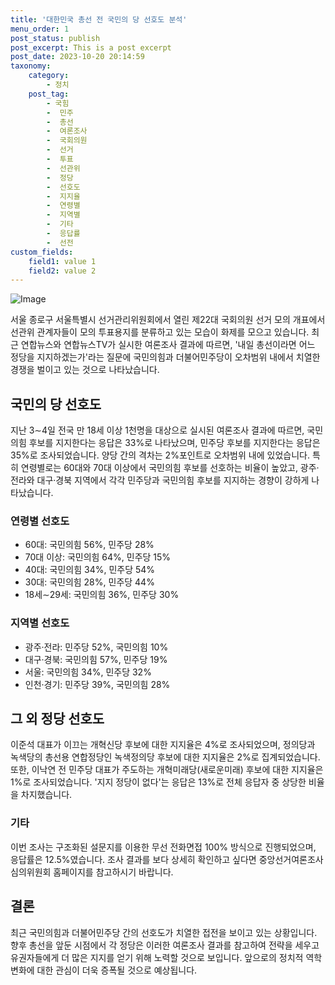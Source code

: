 ```yaml
---
title: '대한민국 총선 전 국민의 당 선호도 분석'
menu_order: 1
post_status: publish
post_excerpt: This is a post excerpt
post_date: 2023-10-20 20:14:59
taxonomy:
    category:
        - 정치
    post_tag:
        - 국힘
        -  민주
        -  총선
        -  여론조사
        -  국회의원
        -  선거
        -  투표
        -  선관위
        -  정당
        -  선호도
        -  지지율
        -  연령별
        -  지역별
        -  기타
        -  응답률
        -  선전
custom_fields:
    field1: value 1
    field2: value 2
---
```


![Image](https://imgnews.pstatic.net/image/088/2024/02/07/0000861157_001_20240207070101145.jpg?type=w647)


서울 종로구 서울특별시 선거관리위원회에서 열린 제22대 국회의원 선거 모의 개표에서 선관위 관계자들이 모의 투표용지를 분류하고 있는 모습이 화제를 모으고 있습니다. 최근 연합뉴스와 연합뉴스TV가 실시한 여론조사 결과에 따르면, '내일 총선이라면 어느 정당을 지지하겠는가'라는 질문에 국민의힘과 더불어민주당이 오차범위 내에서 치열한 경쟁을 벌이고 있는 것으로 나타났습니다.

## 국민의 당 선호도
지난 3∼4일 전국 만 18세 이상 1천명을 대상으로 실시된 여론조사 결과에 따르면, 국민의힘 후보를 지지한다는 응답은 33%로 나타났으며, 민주당 후보를 지지한다는 응답은 35%로 조사되었습니다. 양당 간의 격차는 2%포인트로 오차범위 내에 있었습니다. 특히 연령별로는 60대와 70대 이상에서 국민의힘 후보를 선호하는 비율이 높았고, 광주·전라와 대구·경북 지역에서 각각 민주당과 국민의힘 후보를 지지하는 경향이 강하게 나타났습니다.

### 연령별 선호도
- 60대: 국민의힘 56%, 민주당 28%
- 70대 이상: 국민의힘 64%, 민주당 15%
- 40대: 국민의힘 34%, 민주당 54%
- 30대: 국민의힘 28%, 민주당 44%
- 18세∼29세: 국민의힘 36%, 민주당 30%

### 지역별 선호도
- 광주·전라: 민주당 52%, 국민의힘 10%
- 대구·경북: 국민의힘 57%, 민주당 19%
- 서울: 국민의힘 34%, 민주당 32%
- 인천·경기: 민주당 39%, 국민의힘 28%

## 그 외 정당 선호도
이준석 대표가 이끄는 개혁신당 후보에 대한 지지율은 4%로 조사되었으며, 정의당과 녹색당의 총선용 연합정당인 녹색정의당 후보에 대한 지지율은 2%로 집계되었습니다. 또한, 이낙연 전 민주당 대표가 주도하는 개혁미래당(새로운미래) 후보에 대한 지지율은 1%로 조사되었습니다. '지지 정당이 없다'는 응답은 13%로 전체 응답자 중 상당한 비율을 차지했습니다.

### 기타
이번 조사는 구조화된 설문지를 이용한 무선 전화면접 100% 방식으로 진행되었으며, 응답률은 12.5%였습니다. 조사 결과를 보다 상세히 확인하고 싶다면 중앙선거여론조사심의위원회 홈페이지를 참고하시기 바랍니다.

## 결론
최근 국민의힘과 더불어민주당 간의 선호도가 치열한 접전을 보이고 있는 상황입니다. 향후 총선을 앞둔 시점에서 각 정당은 이러한 여론조사 결과를 참고하여 전략을 세우고 유권자들에게 더 많은 지지를 얻기 위해 노력할 것으로 보입니다. 앞으로의 정치적 역학 변화에 대한 관심이 더욱 증폭될 것으로 예상됩니다.
